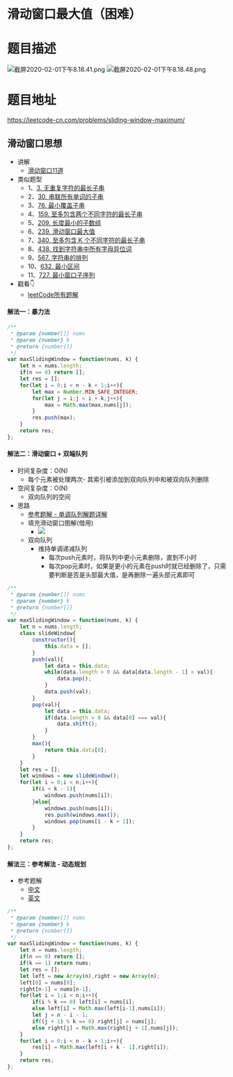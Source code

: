 # 滑动窗口最大值（困难）
# 题目描述
![截屏2020-02-01下午8.18.41.png](https://pic.leetcode-cn.com/2ebe336b523815f86dce8eaed42eda83ee29ad8511a4696ea3233193bdb56cf7-%E6%88%AA%E5%B1%8F2020-02-01%E4%B8%8B%E5%8D%888.18.41.png)
![截屏2020-02-01下午8.18.48.png](https://pic.leetcode-cn.com/c489037279119ca0a35dd6d82bdc488993011f19960ef35c2db4b659419c871f-%E6%88%AA%E5%B1%8F2020-02-01%E4%B8%8B%E5%8D%888.18.48.png)
# 题目地址
<https://leetcode-cn.com/problems/sliding-window-maximum/>
## 滑动窗口思想
+ 讲解
  + [滑动窗口11道](https://github.com/Alex660/Algorithms-and-data-structures/blob/master/demos/%E6%BB%91%E5%8A%A8%E7%AA%97%E5%8F%A311%E9%81%93.md)
+ 类似题型
  + 1、[3. 无重复字符的最长子串](https://leetcode-cn.com/problems/longest-substring-without-repeating-characters/)
  + 2、[30. 串联所有单词的子串](https://leetcode-cn.com/problems/substring-with-concatenation-of-all-words/)
  + 3、[76. 最小覆盖子串](https://leetcode-cn.com/problems/minimum-window-substring/)
  + 4、[159. 至多包含两个不同字符的最长子串](https://leetcode-cn.com/problems/longest-substring-with-at-most-two-distinct-characters/)
  + 5、[209. 长度最小的子数组](https://leetcode-cn.com/problems/minimum-size-subarray-sum/)
  + 6、[239. 滑动窗口最大值](https://leetcode-cn.com/problems/sliding-window-maximum/)
  + 7、[340. 至多包含 K 个不同字符的最长子串](https://leetcode-cn.com/problems/longest-substring-with-at-most-k-distinct-characters/)
  + 8、[438. 找到字符串中所有字母异位词](https://leetcode-cn.com/problems/find-all-anagrams-in-a-string/)
  + 9、[567. 字符串的排列](https://leetcode-cn.com/problems/permutation-in-string/)
  + 10、[632. 最小区间](https://leetcode-cn.com/problems/smallest-range-covering-elements-from-k-lists/)
  + 11、[727. 最小窗口子序列](https://leetcode-cn.com/problems/minimum-window-subsequence/)
+ 戳看👇
  + [leetCode所有题解](https://github.com/Alex660/leetcode)
#### 解法一：暴力法
```javascript
/**
 * @param {number[]} nums
 * @param {number} k
 * @return {number[]}
 */
var maxSlidingWindow = function(nums, k) {
    let n = nums.length;
    if(n == 0) return [];
    let res = [];
    for(let i = 0;i < n - k + 1;i++){
        let max = Number.MIN_SAFE_INTEGER;
        for(let j = i;j < i + k;j++){
            max = Math.max(max,nums[j]);
        }
        res.push(max);
    }
    return res;
};
```
#### 解法二：滑动窗口 + 双端队列
+ 时间复杂度：O(N)
  + 每个元素被处理两次- 其索引被添加到双向队列中和被双向队列删除
+ 空间复杂度：O(N)
  + 双向队列的空间
+ 思路
  + [参考题解 - 单调队列解题详解](https://leetcode-cn.com/problems/sliding-window-maximum/solution/dan-diao-dui-lie-by-labuladong/)
  + 填充滑动窗口图解(借用)
    + ![](https://pic.leetcode-cn.com/192b98a80836b47b553ac3b70a13ab3c8dbb1a30f09652f8183f8e4b00c8a3e7-file_1560498372627)
  + 双向队列
    + 维持单调递减队列
      + 每次push元素时，将队列中更小元素删除，直到不小时
      + 每次pop元素时，如果是更小的元素在push时就已经删除了，只需要判断是否是头部最大值，是再删除一遍头部元素即可
```javascript
/**
 * @param {number[]} nums
 * @param {number} k
 * @return {number[]}
 */
var maxSlidingWindow = function(nums, k) {
    let n = nums.length;
    class slideWindow{
        constructor(){
            this.data = [];
        }
        push(val){
            let data = this.data;
            while(data.length > 0 && data[data.length - 1] < val){
                data.pop();
            }
            data.push(val);
        }
        pop(val){
            let data = this.data;
            if(data.length > 0 && data[0] === val){
                data.shift();
            }
        }
        max(){
            return this.data[0];
        }
    }
    let res = [];
    let windows = new slideWindow();
    for(let i = 0;i < n;i++){
        if(i < k - 1){
            windows.push(nums[i]);
        }else{
            windows.push(nums[i]);
            res.push(windows.max());
            windows.pop(nums[i - k + 1]);
        }
    }
    return res;
};
```
#### 解法三：参考解法 - 动态规划
+ 参考题解
  + [中文](https://leetcode-cn.com/problems/sliding-window-maximum/solution/hua-dong-chuang-kou-zui-da-zhi-by-leetcode-3/)
  + [英文](https://leetcode.com/problems/sliding-window-maximum/discuss/65881/O(n)-solution-in-Java-with-two-simple-pass-in-the-array)
```javascript
/**
 * @param {number[]} nums
 * @param {number} k
 * @return {number[]}
 */
var maxSlidingWindow = function(nums, k) {
    let n = nums.length;
    if(n == 0) return [];
    if(k == 1) return nums;
    let res = [];
    let left = new Array(n),right = new Array(n);
    left[0] = nums[0];
    right[n-1] = nums[n-1];
    for(let i = 1;i < n;i++){
        if(i % k == 0) left[i] = nums[i];
        else left[i] = Math.max(left[i-1],nums[i]);
        let j = n - i - 1;
        if((j + 1) % k == 0) right[j] = nums[j];
        else right[j] = Math.max(right[j + 1],nums[j]);
    }
    for(let i = 0;i < n - k + 1;i++){
        res[i] = Math.max(left[i + k - 1],right[i]);
    }
    return res;
};
```